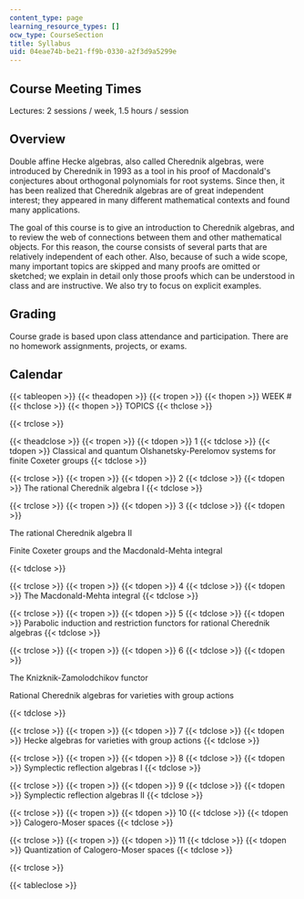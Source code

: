 ```yaml
---
content_type: page
learning_resource_types: []
ocw_type: CourseSection
title: Syllabus
uid: 04eae74b-be21-ff9b-0330-a2f3d9a5299e
---
```


Course Meeting Times
--------------------

Lectures: 2 sessions / week, 1.5 hours / session

Overview
--------

Double affine Hecke algebras, also called Cherednik algebras, were introduced by Cherednik in 1993 as a tool in his proof of Macdonald's conjectures about orthogonal polynomials for root systems. Since then, it has been realized that Cherednik algebras are of great independent interest; they appeared in many different mathematical contexts and found many applications.

The goal of this course is to give an introduction to Cherednik algebras, and to review the web of connections between them and other mathematical objects. For this reason, the course consists of several parts that are relatively independent of each other. Also, because of such a wide scope, many important topics are skipped and many proofs are omitted or sketched; we explain in detail only those proofs which can be understood in class and are instructive. We also try to focus on explicit examples.

Grading
-------

Course grade is based upon class attendance and participation. There are no homework assignments, projects, or exams.

Calendar
--------

{{< tableopen >}}
{{< theadopen >}}
{{< tropen >}}
{{< thopen >}}
WEEK #
{{< thclose >}}
{{< thopen >}}
TOPICS
{{< thclose >}}

{{< trclose >}}

{{< theadclose >}}
{{< tropen >}}
{{< tdopen >}}
1
{{< tdclose >}}
{{< tdopen >}}
Classical and quantum Olshanetsky-Perelomov systems for finite Coxeter groups
{{< tdclose >}}

{{< trclose >}}
{{< tropen >}}
{{< tdopen >}}
2
{{< tdclose >}}
{{< tdopen >}}
The rational Cherednik algebra I
{{< tdclose >}}

{{< trclose >}}
{{< tropen >}}
{{< tdopen >}}
3
{{< tdclose >}}
{{< tdopen >}}


The rational Cherednik algebra II

Finite Coxeter groups and the Macdonald-Mehta integral


{{< tdclose >}}

{{< trclose >}}
{{< tropen >}}
{{< tdopen >}}
4
{{< tdclose >}}
{{< tdopen >}}
The Macdonald-Mehta integral
{{< tdclose >}}

{{< trclose >}}
{{< tropen >}}
{{< tdopen >}}
5
{{< tdclose >}}
{{< tdopen >}}
Parabolic induction and restriction functors for rational Cherednik algebras
{{< tdclose >}}

{{< trclose >}}
{{< tropen >}}
{{< tdopen >}}
6
{{< tdclose >}}
{{< tdopen >}}


The Knizknik-Zamolodchikov functor

Rational Cherednik algebras for varieties with group actions


{{< tdclose >}}

{{< trclose >}}
{{< tropen >}}
{{< tdopen >}}
7
{{< tdclose >}}
{{< tdopen >}}
Hecke algebras for varieties with group actions
{{< tdclose >}}

{{< trclose >}}
{{< tropen >}}
{{< tdopen >}}
8
{{< tdclose >}}
{{< tdopen >}}
Symplectic reflection algebras I
{{< tdclose >}}

{{< trclose >}}
{{< tropen >}}
{{< tdopen >}}
9
{{< tdclose >}}
{{< tdopen >}}
Symplectic reflection algebras II
{{< tdclose >}}

{{< trclose >}}
{{< tropen >}}
{{< tdopen >}}
10
{{< tdclose >}}
{{< tdopen >}}
Calogero-Moser spaces
{{< tdclose >}}

{{< trclose >}}
{{< tropen >}}
{{< tdopen >}}
11
{{< tdclose >}}
{{< tdopen >}}
Quantization of Calogero-Moser spaces
{{< tdclose >}}

{{< trclose >}}

{{< tableclose >}}